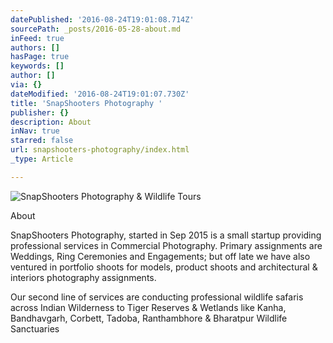 ```yaml
---
datePublished: '2016-08-24T19:01:08.714Z'
sourcePath: _posts/2016-05-28-about.md
inFeed: true
authors: []
hasPage: true
keywords: []
author: []
via: {}
dateModified: '2016-08-24T19:01:07.730Z'
title: 'SnapShooters Photography '
publisher: {}
description: About
inNav: true
starred: false
url: snapshooters-photography/index.html
_type: Article

---
```

![SnapShooters Photography & Wildlife Tours](https://the-grid-user-content.s3-us-west-2.amazonaws.com/818f8984-fdea-4dc0-8801-0c1f55e96775.jpg)

About

SnapShooters Photography, started in Sep 2015 is a small startup providing professional services in Commercial Photography. Primary assignments are Weddings, Ring Ceremonies and Engagements; but off late we have also ventured in portfolio shoots for models, product shoots and architectural & interiors photography assignments.

Our second line of services are conducting professional wildlife safaris across Indian Wilderness to Tiger Reserves & Wetlands like Kanha, Bandhavgarh, Corbett, Tadoba, Ranthambhore & Bharatpur Wildlife Sanctuaries
